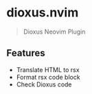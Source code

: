 # dioxus.nvim

> Dioxus Neovim Plugin

## Features

- Translate HTML to rsx
- Format rsx code block
- Check Dioxus code
